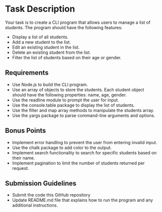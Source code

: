 # Task Description
Your task is to create a CLI program that allows users to manage a list of students. The program should have the following features:

* Display a list of all students.
* Add a new student to the list.
* Edit an existing student in the list.
* Delete an existing student from the list.
* Filter the list of students based on their age or gender.

## Requirements
* Use Node.js to build the CLI program.
* Use an array of objects to store the students. Each student object should have the following properties: name, age, gender.
* Use the readline module to prompt the user for input.
* Use the console.table package to display the list of students.
* Use the filter and map array methods to manipulate the students array.
* Use the yargs package to parse command-line arguments and options.

## Bonus Points
* Implement error handling to prevent the user from entering invalid input.
* Use the chalk package to add color to the output.
* Implement search functionality to search for specific students based on their name.
* Implement pagination to limit the number of students returned per request.

## Submission Guidelines
* Submit the code this GitHub repository
* Update README.md file that explains how to run the program and any additional instructions.
